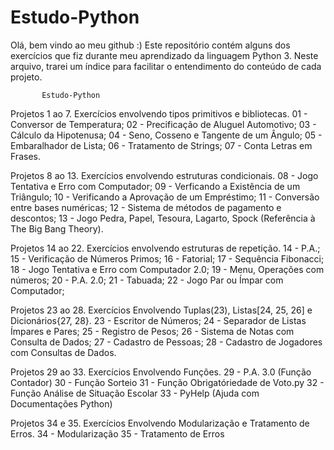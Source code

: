 # Estudo-Python

Olá, bem vindo ao meu github :)
Este repositório contém alguns dos exercícios que fiz durante meu aprendizado da linguagem Python 3.
Neste arquivo, trarei um índice para facilitar o entendimento do conteúdo de cada projeto.

           Estudo-Python

Projetos 1 ao 7.
Exercícios envolvendo tipos primitivos e bibliotecas.
01 - Conversor de Temperatura;
02 - Precificação de Aluguel Automotivo;
03 - Cálculo da Hipotenusa;
04 - Seno, Cosseno e Tangente de um Ângulo;
05 - Embaralhador de Lista;
06 - Tratamento de Strings;
07 - Conta Letras em Frases.

Projetos 8 ao 13.
Exercícios envolvendo estruturas condicionais.
08 - Jogo Tentativa e Erro com Computador;
09 - Verficando a Existência de um Triângulo;
10 - Verificando a Aprovação de um Empréstimo;
11 - Conversão entre bases numéricas;
12 - Sistema de métodos de pagamento e descontos;
13 - Jogo Pedra, Papel, Tesoura, Lagarto, Spock (Referência à The Big Bang Theory).

Projetos 14 ao 22.
Exercícios envolvendo estruturas de repetição.
14 - P.A.;
15 - Verificação de Números Primos;
16 - Fatorial;
17 - Sequência Fibonacci;
18 - Jogo Tentativa e Erro com Computador 2.0;
19 - Menu, Operações com números;
20 - P.A. 2.0;
21 - Tabuada;
22 - Jogo Par ou Ímpar com Computador;

Projetos 23 ao 28.
Exercícios Envolvendo Tuplas(23), Listas[24, 25, 26] e Dicionários{27, 28}.
23 - Escritor de Números;
24 - Separador de Listas Ímpares e Pares;
25 - Registro de Pesos;
26 - Sistema de Notas com Consulta de Dados;
27 - Cadastro de Pessoas;
28 - Cadastro de Jogadores com Consultas de Dados.

Projetos 29 ao 33.
Exercícios Envolvendo Funções.
29 - P.A. 3.0 (Função Contador)
30 - Função Sorteio
31 - Função Obrigatóriedade de Voto.py
32 - Função Análise de Situação Escolar
33 - PyHelp (Ajuda com Documentações Python)

Projetos 34 e 35.
Exercícios Envolvendo Modularização e Tratamento de Erros.
34 - Modularização
35 - Tratamento de Erros
